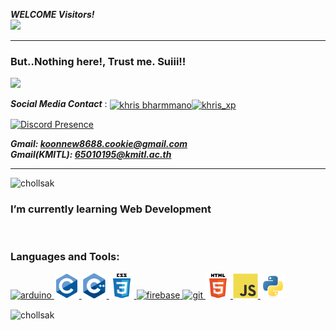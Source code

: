 ***WELCOME Visitors!***<br>
<img src="https://acegif.com/wp-content/uploads/2021/4fh5wi/welcome-15.gif" width="500px">
<hr>
<h3>But..Nothing here!, Trust me. Suiii!!</h3>
<img src="https://media2.giphy.com/media/USCRE7JUa7RSAJCtLV/200w.gif?cid=6c09b952oa0hciohmao1bo5tvgxq70jw3gady4tyuvqm0sf6&rid=200w.gif&ct=g" width="300px"><br>

***Social Media Contact*** : <a href="https://www.facebook.com/chollsak/" rel="nofollow"><img align="center" src="https://raw.githubusercontent.com/rahuldkjain/github-profile-readme-generator/master/src/images/icons/Social/facebook.svg" alt="khris bharmmano" height="30" width="40" style="max-width: 100%;"></a><a href="https://instagram.com/newxnnn.css" rel="nofollow"><img align="center" src="https://raw.githubusercontent.com/rahuldkjain/github-profile-readme-generator/master/src/images/icons/Social/instagram.svg" alt="khris_xp" height="30" width="40" style="max-width: 100%;"></a><br>

[![Discord Presence](https://lanyard.cnrad.dev/api/513204374101819422)](https://discord.com/users/513204374101819422)

***Gmail: <a href="mailto:koonnew8688.cookie@gamil.com">koonnew8688.cookie@gmail.com</a><br/>
Gmail(KMITL): <a href="mailto:65010195@kmitl.ac.th">65010195@kmitl.ac.th</a><br/>***
<hr>
<p align="left"> <img src="https://komarev.com/ghpvc/?username=chollsak&label=Profile%20views&color=0e75b6&style=flat" alt="chollsak" /> </p>

<p align="left">
</p>
<h3>I’m currently learning Web Development</h3><br>

<h3 align="left">Languages and Tools:</h3>
<p align="left"> <a href="https://www.arduino.cc/" target="_blank" rel="noreferrer"> <img src="https://cdn.worldvectorlogo.com/logos/arduino-1.svg" alt="arduino" width="40" height="40"/> </a> <a href="https://www.cprogramming.com/" target="_blank" rel="noreferrer"> <img src="https://raw.githubusercontent.com/devicons/devicon/master/icons/c/c-original.svg" alt="c" width="40" height="40"/> </a> <a href="https://www.w3schools.com/cpp/" target="_blank" rel="noreferrer"> <img src="https://raw.githubusercontent.com/devicons/devicon/master/icons/cplusplus/cplusplus-original.svg" alt="cplusplus" width="40" height="40"/> </a> <a href="https://www.w3schools.com/css/" target="_blank" rel="noreferrer"> <img src="https://raw.githubusercontent.com/devicons/devicon/master/icons/css3/css3-original-wordmark.svg" alt="css3" width="40" height="40"/> </a> <a href="https://firebase.google.com/" target="_blank" rel="noreferrer"> <img src="https://www.vectorlogo.zone/logos/firebase/firebase-icon.svg" alt="firebase" width="40" height="40"/> </a> <a href="https://git-scm.com/" target="_blank" rel="noreferrer"> <img src="https://www.vectorlogo.zone/logos/git-scm/git-scm-icon.svg" alt="git" width="40" height="40"/> </a> <a href="https://www.w3.org/html/" target="_blank" rel="noreferrer"> <img src="https://raw.githubusercontent.com/devicons/devicon/master/icons/html5/html5-original-wordmark.svg" alt="html5" width="40" height="40"/> </a> <a href="https://developer.mozilla.org/en-US/docs/Web/JavaScript" target="_blank" rel="noreferrer"> <img src="https://raw.githubusercontent.com/devicons/devicon/master/icons/javascript/javascript-original.svg" alt="javascript" width="40" height="40"/> </a> <a href="https://www.python.org" target="_blank" rel="noreferrer"> <img src="https://raw.githubusercontent.com/devicons/devicon/master/icons/python/python-original.svg" alt="python" width="40" height="40"/> </a> </p>

<p><img align="center" src="https://github-readme-streak-stats.herokuapp.com/?user=chollsak&" alt="chollsak" /></p>
